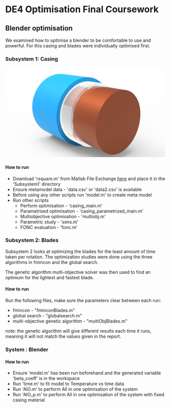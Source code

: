 # DE4 Optimisation Final Coursework 

## Blender optimisation

We examined how to optimise a blender to be comfortable to use and powerful. For this casing and blades were individually optimised first.

### Subsystem 1: Casing

![Casing segment CAD model](/imgs/casing_cad.png)

#### How to run
 - Download 'rsquare.m' from Matlab File Exchange [here](https://uk.mathworks.com/matlabcentral/fileexchange/34492-r-square-the-coefficient-of-determination) and place it in the 'Subsystem1' directory
 - Ensure metamodel data - 'data.csv' or 'data2.csv' is available
 - Before using any other scripts run 'model.m' to create meta model
 - Run other scripts
   - Perform optimisation - 'casing_main.m'
   - Paramatrised optimisation - 'casing_parametrized_main.m'
   - Multiobjective optimisation - 'multiobj.m'
   - Parametric study - 'sens.m'
   - FONC evaluation - 'fonc.m'

### Subsystem 2: Blades

Subsystem 2 looks at optimizing the blades for the least amount of time taken per rotation. The optimization studies were done using the three algorithms in fmincon and the global search. 

The genetic algorithm mutli-objective solver was then used to find an optimum for the lightest and fastest blade. 

#### How to run
Run the following files, make sure the parameters clear between each run:
- fmincon - "fminconBlades.m"
- global search - "globalsearch.m"
- multi-objective genetic algorithm - "multiObjBlades.m"

note: the genetic algorithm will give different results each time it runs, meaning it will not match the values given in the report. 

### System : Blender
#### How to run
 - Ensure 'model.m' has been run beforehand and the generated variable 'beta_coeff' is in the workspace
 - Run 'time.m' to fit model to Temperature vs time data
 - Run 'AIO.m' to perform All in one optimisation of the system
 - Run 'AIO_p.m' to perform All in one optimisation of the system with fixed casing material
